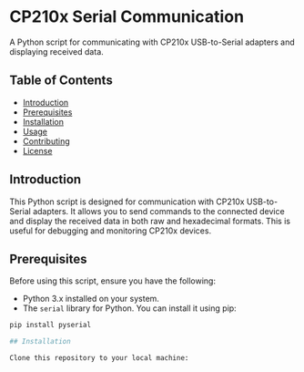 # CP210x Serial Communication

A Python script for communicating with CP210x USB-to-Serial adapters and displaying received data.

## Table of Contents

- [Introduction](#introduction)
- [Prerequisites](#prerequisites)
- [Installation](#installation)
- [Usage](#usage)
- [Contributing](#contributing)
- [License](#license)

## Introduction

This Python script is designed for communication with CP210x USB-to-Serial adapters. It allows you to send commands to the connected device and display the received data in both raw and hexadecimal formats. This is useful for debugging and monitoring CP210x devices.

## Prerequisites

Before using this script, ensure you have the following:

- Python 3.x installed on your system.
- The `serial` library for Python. You can install it using pip:

```bash
pip install pyserial

## Installation

Clone this repository to your local machine:
